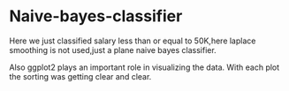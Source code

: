 # Naive-bayes-classifier
Here we just classified salary less than or equal to 50K,here laplace smoothing is not used,just a plane naive bayes classifier.

Also ggplot2 plays an important role in visualizing the data.
With each plot the sorting was getting clear and clear.
